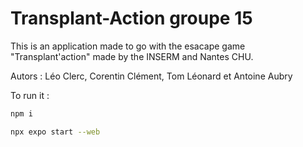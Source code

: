 # Transplant-Action groupe 15 

This is an application made to go with the esacape game "Transplant'action" made by the INSERM and Nantes CHU.

Autors : Léo Clerc, Corentin Clément, Tom Léonard et Antoine Aubry

To run it : 
```bash
npm i
```
```bash
npx expo start --web
```
